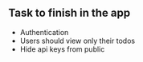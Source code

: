 ## Task to finish in the app

- Authentication
- Users should view only their todos
- Hide api keys from public

